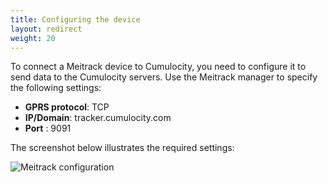 ```yaml
---
title: Configuring the device
layout: redirect
weight: 20
---
```


To connect a Meitrack device to Cumulocity, you need to configure it to send data to the Cumulocity servers. Use the Meitrack manager to specify the following settings:

* **GPRS protocol**: TCP
* **IP/Domain**: tracker.cumulocity.com
* **Port** : 9091

The screenshot below illustrates the required settings:

![Meitrack configuration](/guides/images/devices/meitrackconf.png)